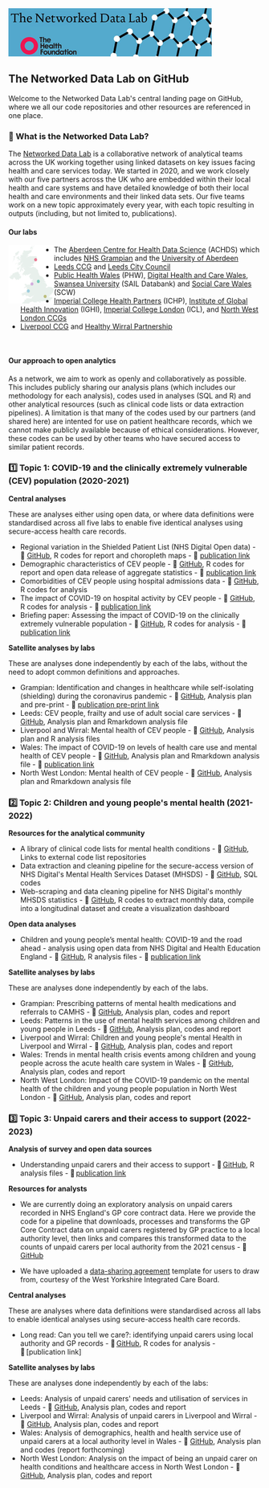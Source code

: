 <img src="img/ndlbanner.png" width="405" height="96">

## The Networked Data Lab on GitHub

Welcome to the Networked Data Lab's central landing page on GitHub, where we all our code repositories and other resources are referenced in one place.

### :link: What is the Networked Data Lab?

The [Networked Data Lab](https://www.health.org.uk/funding-and-partnerships/our-partnerships/the-networked-data-lab) is a collaborative network of analytical teams across the UK working together using linked datasets on key issues facing health and care services today. We started in 2020, and we work closely with our five partners across the UK who are embedded within their local health and care systems and have detailed knowledge of both their local health and care environments and their linked data sets. Our five teams work on a new topic approximately every year, with each topic resulting in outputs (including, but not limited to, publications).

#### Our labs

<img src="img/partners-map.png" width="18%" height="18%" align="left"/>
<ul>
  <li>The <a href="https://www.abdn.ac.uk/achds/">Aberdeen Centre for Health Data Science</a> (ACHDS) which includes <a href="https://www.nhsgrampian.org/">NHS Grampian</a>
 and the <a href="https://www.aberdeen-isc.ac.uk/">University of Aberdeen</a></li>
  <li><a href="https://www.leedsccg.nhs.uk/">Leeds CCG</a> and <a href="https://www.leeds.gov.uk/">Leeds City Council</a></li>
  <li><a href="https://phw.nhs.wales/">Public Health Wales</a> (PHW), <a href="https://dhcw.nhs.wales/">Digital Health and Care Wales</a>, <a href="https://saildatabank.com/">Swansea University</a> (SAIL Databank) and <a href="https://socialcare.wales/">Social Care Wales</a> (SCW)</li>
  <li><a href="https://imperialcollegehealthpartners.com/">Imperial College Health Partners</a> (ICHP), <a href="https://www.imperial.ac.uk/global-health-innovation/">Institute of Global Health Innovation</a> (IGHI), <a href="https://www.imperial.ac.uk/">Imperial College London</a> (ICL), and <a href="https://www.nwlondonics.nhs.uk/">North West London CCGs</a></li>
  <li><a href="https://www.liverpoolccg.nhs.uk/">Liverpool CCG</a> and <a href="https://www.wirralccg.nhs.uk/healthy-wirral/">Healthy Wirral Partnership</a></li>
</ul>
<br clear="left"/> 

#### Our approach to open analytics

As a network, we aim to work as openly and collaboratively as possible. This includes publicly sharing our analysis plans (which includes our methodology for each analysis), codes used in analyses (SQL and R) and other analytical resources (such as clinical code lists or data extraction pipelines). A limitation is that many of the codes used by our partners (and shared here) are intented for use on patient healthcare records, which we cannot make publicly available because of ethical considerations. However, these codes can be used by other teams who have secured access to similar patient records.

### :one: Topic 1: COVID-19 and the clinically extremely vulnerable (CEV) population (2020-2021)

**Central analyses**

These are analyses either using open data, or where data definitions were standardised across all five labs to enable five identical analyses using secure-access health care records.

- Regional variation in the Shielded Patient List (NHS Digital Open data) - :file_folder: [GitHub](https://github.com/HFAnalyticsLab/COVID19_Shielding), R codes for report and choropleth maps - :newspaper: [publication link](https://www.health.org.uk/news-and-comment/charts-and-infographics/understanding-the-needs-and-experiences-of-those-most-clinic)
- Demographic characteristics of CEV people - :file_folder: [GitHub](https://github.com/HFAnalyticsLab/NDL_Output1_Demographics), R codes for report and open data release of aggregate statistics - :newspaper: [publication link](https://www.health.org.uk/news-and-comment/charts-and-infographics/exploring-demographic-variation-in-groups-advised-to-shield)
- Comorbidities of CEV people using hospital admissions data - :file_folder: [GitHub](https://github.com/HFAnalyticsLab/NDL_Output2_Morbidity), R codes for analysis
- The impact of COVID-19 on hospital activity by CEV people - :file_folder: [GitHub](https://github.com/HFAnalyticsLab/NDL_Output3_Hospital_care_CEV), R codes for analysis - :newspaper: [publication link](https://www.health.org.uk/news-and-comment/charts-and-infographics/hospital-use-clinically-extremely-vulnerable-population)
- Briefing paper: Assessing the impact of COVID-19 on the clinically extremely vulnerable population - :file_folder: [GitHub](https://github.com/HFAnalyticsLab/NDL_Output3_Hospital_care_CEV), R codes for analysis - :newspaper: [publication link](https://www.health.org.uk/publications/reports/assessing-the-impact-of-covid-19-on-the-clinically-extremely-vulnerable-population)

**Satellite analyses by labs**

These are analyses done independently by each of the labs, without the need to adopt common definitions and approaches.

- Grampian: Identification and changes in healthcare while self-isolating (shielding) during the coronavirus pandemic - :file_folder: [GitHub](https://github.com/HFAnalyticsLab/NDL_Output4_Grampian), Analysis plan and pre-print - :newspaper: [publication pre-print link](https://www.medrxiv.org/content/10.1101/2021.09.09.21263026v1)
- Leeds: CEV people, frailty and use of adult social care services - :file_folder: [GitHub](https://github.com/HFAnalyticsLab/NDL_Output4_Leeds), Analysis plan and Rmarkdown analysis file
- Liverpool and Wirral: Mental health of CEV people - :file_folder: [GitHub](https://github.com/HFAnalyticsLab/NDL_Output4_LiverpoolWirral), Analysis plan and R analysis files
- Wales: The impact of COVID-19 on levels of health care use and mental health of CEV people - :file_folder: [GitHub](https://github.com/HFAnalyticsLab/NDL_Output4_Wales), Analysis plan and Rmarkdown analysis file - :newspaper: [publication link](https://phw.nhs.wales/services-and-teams/knowledge-directorate/research-and-evaluation/publications/covid-19-in-wales-the-impact-on-levels-of-health-care-use-and-mental-health-of-the-clinically-extremely-vulnerable/)
- North West London: Mental health of CEV people - :file_folder: [GitHub](https://github.com/HFAnalyticsLab/NDL_Output4_NWLondon), Analysis plan and Rmarkdown analysis file

### :two: Topic 2: Children and young people's mental health (2021-2022)

**Resources for the analytical community**

- A library of clinical code lists for mental health conditions - :file_folder: [GitHub](https://github.com/HFAnalyticsLab/Mental-health-code-lists), Links to external code list repositories
- Data extraction and cleaning pipeline for the secure-access version of NHS Digital's Mental Health Services Dataset (MHSDS) - :file_folder: [GitHub](https://github.com/HFAnalyticsLab/MHSDS-cleaning-pipeline), SQL codes
- Web-scraping and data cleaning pipeline for NHS Digital's monthly MHSDS statistics - :file_folder: [GitHub](https://github.com/sg-peytrignet/MHSDS-pipeline), R codes to extract monthly data, compile into a longitudinal dataset and create a visualization dashboard 

**Open data analyses**

- Children and young people’s mental health: COVID-19 and the road ahead - analysis using open data from NHS Digital and Health Education England - :file_folder: [GitHub](https://github.com/HFAnalyticsLab/MH-services-long-chart), R analysis files - :newspaper: [publication link](https://www.health.org.uk/news-and-comment/charts-and-infographics/children-and-young-people-s-mental-health)

**Satellite analyses by labs**

These are analyses done independently by each of the labs.

- Grampian: Prescribing patterns of mental health medications and referrals to CAMHS - :file_folder: [GitHub](https://github.com/HFAnalyticsLab/NDL_CYPMH_Grampian), Analysis plan, codes and report
- Leeds: Patterns in the use of mental health services among children and young people in Leeds - :file_folder: [GitHub](https://github.com/HFAnalyticsLab/NDL_CYPMH_Leeds), Analysis plan, codes and report
- Liverpool and Wirral: Children and young people's mental Health in Liverpool and Wirral - :file_folder: [GitHub](https://github.com/HFAnalyticsLab/NDL_CYPMH_Liverpool_Wirral), Analysis plan, codes and report
- Wales: Trends in mental health crisis events among children and young people across the acute health care system in Wales - :file_folder: [GitHub](https://github.com/HFAnalyticsLab/NDL_CYPMH_Wales), Analysis plan, codes and report
- North West London: Impact of the COVID-19 pandemic on the mental health of
the children and young people population in North West
London - :file_folder: [GitHub](https://github.com/HFAnalyticsLab/NDL_CYPMH_North_West_London), Analysis plan, codes and report

### :three: Topic 3: Unpaid carers and their access to support (2022-2023)

**Analysis of survey and open data sources** 

- Understanding unpaid carers and their access to support - :file_folder: [GitHub](https://github.com/HFAnalyticsLab/ndl-unpaid-carers-open-data/tree/main), R analysis files - 📰 [publication link](https://www.health.org.uk/publications/long-reads/understanding-unpaid-carers-and-their-access-to-support) 

**Resources for analysts** 

- We are currently doing an exploratory analysis on unpaid carers recorded in NHS England's GP core contract data. Here we provide the code for a pipeline that downloads, processes and transforms the GP Core Contract data on unpaid carers registered by GP practice to a local authority level, then links and compares this transformed data to the counts of unpaid carers per local authority from the 2021 census - :file_folder: [GitHub](https://github.com/HFAnalyticsLab/gp-contract-unpaid-carers)

- We have uploaded a [data-sharing agreement](https://github.com/HFAnalyticsLab/ndl-unpaid-carers/tree/main/Data%20sharing%20agreements) template for users to draw from, courtesy of the West Yorkshire Integrated Care Board. 

**Central analyses** 

These are analyses where data definitions were standardised across all labs to enable identical analyses using secure-access health care records. 

- Long read: Can you tell we care?: identifying unpaid carers using local authority and GP records - 📁 [GitHub](https://github.com/HFAnalyticsLab/ndl-unpaid-carers-central-analyses/tree/main), R codes for analysis - 📰 [publication link]  

**Satellite analyses by labs** 

These are analyses done independently by each of the labs: 

- Leeds: Analysis of unpaid carers' needs and utilisation of services in Leeds - :file_folder: [GitHub](https://github.com/HFAnalyticsLab/NDL_Unpaid_Carers_Leeds), Analysis plan, codes and report
- Liverpool and Wirral: Analysis of unpaid carers in Liverpool and Wirral - :file_folder: [GitHub](https://github.com/HFAnalyticsLab/NDL_Unpaid_Carers_Liverpool_and_Wirral), Analysis plan, codes and report
- Wales: Analysis of demographics, health and health service use of unpaid carers at a local authority level in Wales - :file_folder: [GitHub](https://github.com/HFAnalyticsLab/NDL_Unpaid_Carers_Wales), Analysis plan and codes (report forthcoming)
- North West London: Analysis on the impact of being an unpaid carer on health conditions and healthcare access in North West London - :file_folder: [GitHub](https://github.com/HFAnalyticsLab/NDL_Unpaid_Carers_NWL), Analysis plan, codes and report
